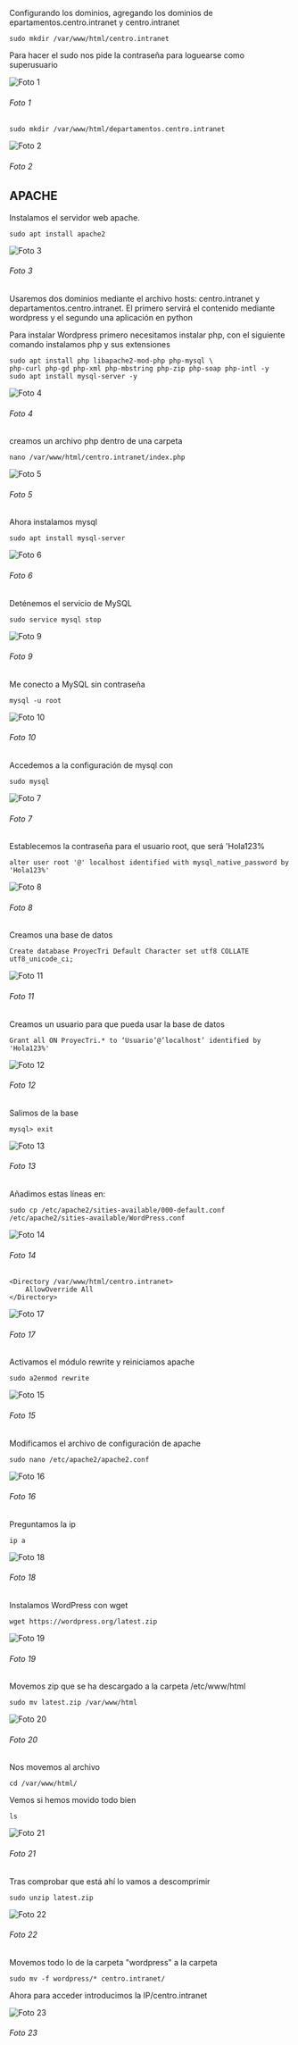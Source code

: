 Configurando los dominios, agregando los dominios de epartamentos.centro.intranet y centro.intranet

	sudo mkdir /var/www/html/centro.intranet

Para hacer el sudo nos pide la contraseña para loguearse como superusuario

![Foto 1](/Proyecto/FotosDeComands/ParteApache/Foto1.png)

<h6>Foto 1</h6>

	sudo mkdir /var/www/html/departamentos.centro.intranet

![Foto 2](/Proyecto/FotosDeComands/ParteApache/Foto2.png)

<h6>Foto 2</h6>


<h2>APACHE</h2>

Instalamos el servidor web apache. 

	sudo apt install apache2

![Foto 3](/Proyecto/FotosDeComands/ParteApache/Foto3.png)

<h6>Foto 3</h6>


Usaremos dos dominios mediante el archivo hosts: centro.intranet y departamentos.centro.intranet. El primero servirá el contenido mediante wordpress y el segundo una aplicación en python

Para instalar Wordpress primero necesitamos instalar php, con el siguiente comando instalamos php y sus extensiones

	sudo apt install php libapache2-mod-php php-mysql \
	php-curl php-gd php-xml php-mbstring php-zip php-soap php-intl -y
	sudo apt install mysql-server -y

![Foto 4](/Proyecto/FotosDeComands/ParteApache/Foto4.png)

<h6>Foto 4</h6>


creamos un archivo php dentro de una carpeta 

	nano /var/www/html/centro.intranet/index.php

![Foto 5](/Proyecto/FotosDeComands/ParteApache/Foto5.png)

<h6>Foto 5</h6>

Ahora instalamos mysql 

	sudo apt install mysql-server

![Foto 6](/Proyecto/FotosDeComands/ParteApache/Foto6.png)

<h6>Foto 6</h6>


Deténemos el servicio de MySQL

	sudo service mysql stop

![Foto 9](/Proyecto/FotosDeComands/ParteApache/Foto9.png)

<h6>Foto 9</h6>

Me conecto a MySQL sin contraseña

	mysql -u root

![Foto 10](/Proyecto/FotosDeComands/ParteApache/Foto10.png)

<h6>Foto 10</h6>


Accedemos a la configuración de mysql con

	sudo mysql

 ![Foto 7](/Proyecto/FotosDeComands/ParteApache/Foto7.png)
 
<h6>Foto 7</h6>

Establecemos la contraseña para el usuario root, que será 'Hola123%

	alter user root '@' localhost identified with mysql_native_password by 'Hola123%'

![Foto 8](/Proyecto/FotosDeComands/ParteApache/Foto8.png)

<h6>Foto 8</h6>

Creamos una base de datos

	Create database ProyecTri Default Character set utf8 COLLATE  utf8_unicode_ci;

![Foto 11](/Proyecto/FotosDeComands/ParteApache/Foto11.png)

<h6>Foto 11</h6>

Creamos un usuario para que pueda usar la base de datos

	Grant all ON ProyecTri.* to ‘Usuario’@’localhost’ identified by 'Hola123%'

![Foto 12](/Proyecto/FotosDeComands/ParteApache/Foto12.png)
<h6>Foto 12</h6>


Salimos de la base

	mysql> exit

![Foto 13](/Proyecto/FotosDeComands/ParteApache/Foto13.png)

<h6>Foto 13</h6>

Añadimos estas líneas en:

	sudo cp /etc/apache2/sities-available/000-default.conf /etc/apache2/sities-available/WordPress.conf

![Foto 14](/Proyecto/FotosDeComands/ParteApache/Foto14.png)

<h6>Foto 14</h6>

	<Directory /var/www/html/centro.intranet>
		AllowOverride All
	</Directory>

![Foto 17](/Proyecto/FotosDeComands/ParteApache/Foto17.png)
<h6>Foto 17</h6>

Activamos el módulo rewrite y reiniciamos apache 

	sudo a2enmod rewrite

![Foto 15](/Proyecto/FotosDeComands/ParteApache/Foto15.png)

<h6>Foto 15</h6>

Modificamos el archivo de configuración de apache
	
	sudo nano /etc/apache2/apache2.conf

![Foto 16](/Proyecto/FotosDeComands/ParteApache/Foto16.png)
<h6>Foto 16</h6>

Preguntamos la ip

	ip a

![Foto 18](/Proyecto/FotosDeComands/ParteApache/Foto18.png)

<h6>Foto 18</h6>

Instalamos WordPress con wget

	wget https://wordpress.org/latest.zip

![Foto 19](/Proyecto/FotosDeComands/ParteApache/Foto19.png)

<h6>Foto 19</h6>

Movemos zip que se ha descargado a la carpeta /etc/www/html 

	sudo mv latest.zip /var/www/html

![Foto 20](/Proyecto/FotosDeComands/ParteApache/Foto20.png)

<h6>Foto 20</h6>

Nos movemos al archivo

	cd /var/www/html/

Vemos si hemos movido todo bien

	ls

 ![Foto 21](/Proyecto/FotosDeComands/ParteApache/Foto21.png)
 
<h6>Foto 21</h6>

Tras comprobar que está ahí lo vamos a descomprimir

	sudo unzip latest.zip

![Foto 22](/Proyecto/FotosDeComands/ParteApache/Foto22.png)

<h6>Foto 22</h6>

Movemos todo lo de la carpeta "wordpress" a la carpeta

	sudo mv -f wordpress/* centro.intranet/

Ahora  para acceder introducimos la IP/centro.intranet

![Foto 23](/Proyecto/FotosDeComands/ParteApache/Foto23.png)

<h6>Foto 23</h6>
